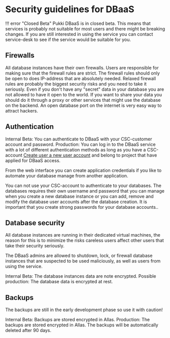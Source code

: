 # Security guidelines for DBaaS
!!! error "Closed Beta"
    Pukki DBaaS is in closed beta. This means that services is probably not suitable for most users
    and there might be breaking changes. If you are still interested in using the service you can
    contact service-desk to see if the service would be suitable for you.

## Firewalls
All database instances have their own firewalls. Users are responsible for making sure that the firewall rules are strict. The firewall rules should only be open to does IP-address that are absolutely needed. Relaxed firewall rules are probably the biggest security risks and you need to take it seriously. Even if you don't have any "secret" data in your database you are not allowed to have it open to the world. If you want to share your data you should do it through a proxy or other services that might use the database on the backend. An open database port on the internet is very easy way to attract hackers. 

## Authentication

Internal Beta: You can authenticate to DBaaS with your CSC-customer account and password. 
Production: You can log in to the DBaaS service with a lot of different authentication methods as long as you have a CSC-account [Create user a new user account](../../../accounts/how-to-create-new-user-account/) and belong to project that have applied for DBaaS access.

From the web interface you can create application credentials if you like to automate your database manage from another application.

You can not use your CSC-account to authenticate to your databases. The databases requires their own username and password that you can manage when you create a new database instance or you can add, remove and modify the database user accounts after the database creation. It is important that you create strong passwords for your database accounts..

## Database security
All database instances are running in their dedicated virtual machines, the reason for this is to minimize the risks careless users affect other users that take their security seriously.

The DBaaS admins are allowed to shutdown, lock, or firewall database instances that are suspected to be used maliciously, as well as users from using the service. 

Internal Beta: The database instances data are note encrypted.
Possible production: The database data is encrypted at rest.

## Backups

The backups are still in the early development phase so use it with caution!

Internal Beta: Backups are stored encrypted in Allas.
Production: The backups are stored encrypted in Allas. The backups will be automatically deleted after 90 days.

